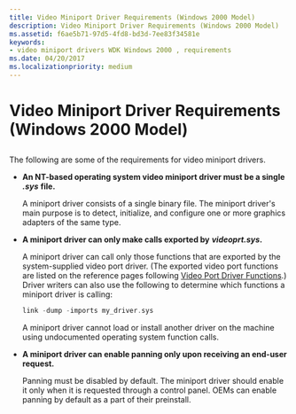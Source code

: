 ```yaml
---
title: Video Miniport Driver Requirements (Windows 2000 Model)
description: Video Miniport Driver Requirements (Windows 2000 Model)
ms.assetid: f6ae5b71-97d5-4fd8-bd3d-7ee83f34581e
keywords:
- video miniport drivers WDK Windows 2000 , requirements
ms.date: 04/20/2017
ms.localizationpriority: medium
---
```


# Video Miniport Driver Requirements (Windows 2000 Model)


## <span id="ddk_video_miniport_driver_requirements_windows_2000_model__gg"></span><span id="DDK_VIDEO_MINIPORT_DRIVER_REQUIREMENTS_WINDOWS_2000_MODEL__GG"></span>


The following are some of the requirements for video miniport drivers.

-   **An NT-based operating system video miniport driver must be a single** ***.sys*** **file.**

    A miniport driver consists of a single binary file. The miniport driver's main purpose is to detect, initialize, and configure one or more graphics adapters of the same type.

-   **A miniport driver can only make calls exported by** ***videoprt.sys*.**

    A miniport driver can call only those functions that are exported by the system-supplied video port driver. (The exported video port functions are listed on the reference pages following [Video Port Driver Functions](/windows-hardware/drivers/ddi/index).) Driver writers can also use the following to determine which functions a miniport driver is calling:

    ```cpp
    link -dump -imports my_driver.sys
    ```

    A miniport driver cannot load or install another driver on the machine using undocumented operating system function calls.

-   **A miniport driver can enable panning only upon receiving an end-user request.**

    Panning must be disabled by default. The miniport driver should enable it only when it is requested through a control panel. OEMs can enable panning by default as a part of their preinstall.

 


